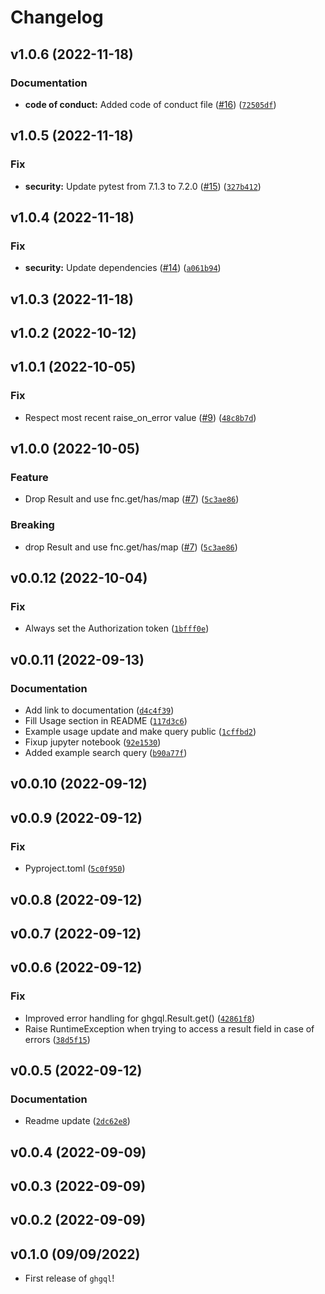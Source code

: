 # Changelog

<!--next-version-placeholder-->

## v1.0.6 (2022-11-18)
### Documentation
* **code of conduct:** Added code of conduct file ([#16](https://github.com/kwk/ghgql/issues/16)) ([`72505df`](https://github.com/kwk/ghgql/commit/72505df8faa8b5aea4e60ad2cb33d368bc77aee8))

## v1.0.5 (2022-11-18)
### Fix
* **security:** Update pytest from 7.1.3 to 7.2.0 ([#15](https://github.com/kwk/ghgql/issues/15)) ([`327b412`](https://github.com/kwk/ghgql/commit/327b412ae829e562bee75236c430bb88d83e8d16))

## v1.0.4 (2022-11-18)
### Fix
* **security:** Update dependencies ([#14](https://github.com/kwk/ghgql/issues/14)) ([`a061b94`](https://github.com/kwk/ghgql/commit/a061b94e6e1be581be04264ca1d7116484bf73b6))

## v1.0.3 (2022-11-18)


## v1.0.2 (2022-10-12)


## v1.0.1 (2022-10-05)
### Fix
* Respect most recent raise_on_error value ([#9](https://github.com/kwk/ghgql/issues/9)) ([`48c8b7d`](https://github.com/kwk/ghgql/commit/48c8b7decb6a96400a26e38b8d7a841e8d29c4b9))

## v1.0.0 (2022-10-05)
### Feature
* Drop Result and use fnc.get/has/map ([#7](https://github.com/kwk/ghgql/issues/7)) ([`5c3ae86`](https://github.com/kwk/ghgql/commit/5c3ae8659cdc6d2ed48a099928af847e2df3bea0))

### Breaking
* drop Result and use fnc.get/has/map ([#7](https://github.com/kwk/ghgql/issues/7)) ([`5c3ae86`](https://github.com/kwk/ghgql/commit/5c3ae8659cdc6d2ed48a099928af847e2df3bea0))

## v0.0.12 (2022-10-04)
### Fix
* Always set the Authorization token ([`1bfff0e`](https://github.com/kwk/ghgql/commit/1bfff0e794495a75a42e91dde73ed3c37b335b52))

## v0.0.11 (2022-09-13)
### Documentation
* Add link to documentation ([`d4c4f39`](https://github.com/kwk/ghgql/commit/d4c4f392af1dbb8789ff09025f7974fdfacb9d10))
* Fill Usage section in README ([`117d3c6`](https://github.com/kwk/ghgql/commit/117d3c6572bcb6c2fc5f8ea0d0b9d7bbb17748db))
* Example usage update and make query public ([`1cffbd2`](https://github.com/kwk/ghgql/commit/1cffbd29df5592fbd54150cfe5781051920f7209))
* Fixup jupyter notebook ([`92e1530`](https://github.com/kwk/ghgql/commit/92e1530169423510ee69253a3d6c4fe6e65f4715))
* Added example search query ([`b90a77f`](https://github.com/kwk/ghgql/commit/b90a77fc891b4a79d8d18b0479039852e2bc08c0))

## v0.0.10 (2022-09-12)


## v0.0.9 (2022-09-12)
### Fix
* Pyproject.toml ([`5c0f950`](https://github.com/kwk/ghgql/commit/5c0f95093b9cc89ade63a354ceaf83ffaa4049d9))

## v0.0.8 (2022-09-12)


## v0.0.7 (2022-09-12)


## v0.0.6 (2022-09-12)
### Fix
* Improved error handling for ghgql.Result.get() ([`42861f8`](https://github.com/kwk/ghgql/commit/42861f8c404e1287a2745ff61ade5bf7832d3192))
* Raise RuntimeException when trying to access a result field in case of errors ([`38d5f15`](https://github.com/kwk/ghgql/commit/38d5f1552ba4427909269d840da86b4a2a561dc4))

## v0.0.5 (2022-09-12)
### Documentation
* Readme update ([`2dc62e8`](https://github.com/kwk/ghgql/commit/2dc62e8782943a5bc070af697b3d9f7496822baa))

## v0.0.4 (2022-09-09)


## v0.0.3 (2022-09-09)


## v0.0.2 (2022-09-09)


## v0.1.0 (09/09/2022)

- First release of `ghgql`!